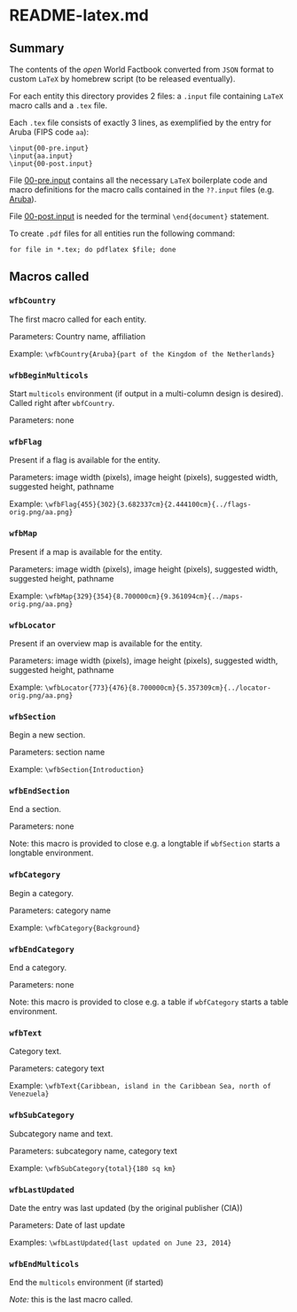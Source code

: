 
# README-latex.md


## Summary

The contents of the _open_ World Factbook converted from ``JSON`` format to custom
``LaTeX`` by homebrew script (to be released eventually). 

For each entity this directory provides 2 files: a ``.input`` file containing 
``LaTeX`` macro calls and a ``.tex`` file.

Each ``.tex`` file consists of exactly 3 lines, as exemplified by the entry for 
Aruba (FIPS code ``aa``):

    \input{00-pre.input}
    \input{aa.input}
    \input{00-post.input}

File [00-pre.input](geos.tex/00-pre.input) contains all the necessary ``LaTeX``
boilerplate code and macro definitions for the macro calls contained in
the ``??.input`` files (e.g. [Aruba](geos.tex/aa.input)).

File [00-post.input](geos.tex/00-post.input) is needed for 
the terminal ``\end{document}`` statement.

To create ``.pdf`` files for all entities run the following command:

    for file in *.tex; do pdflatex $file; done 


## Macros called

### ``wfbCountry``

The first macro called for each entity. 

Parameters: Country name, affiliation

Example: ``\wfbCountry{Aruba}{part of the Kingdom of the Netherlands}``


### ``wfbBeginMulticols``

Start ``multicols`` environment (if output in a multi-column design is desired). 
Called right after ``wbfCountry``.

Parameters: none


### ``wfbFlag``

Present if a flag is available for the entity.

Parameters: image width (pixels), image height (pixels),
suggested width, suggested height, pathname

Example: ``\wfbFlag{455}{302}{3.682337cm}{2.444100cm}{../flags-orig.png/aa.png}``


### ``wfbMap``

Present if a map is available for the entity.

Parameters: image width (pixels), image height (pixels),
suggested width, suggested height, pathname

Example: ``\wfbMap{329}{354}{8.700000cm}{9.361094cm}{../maps-orig.png/aa.png}``


### ``wfbLocator``

Present if an overview map is available for the entity.

Parameters: image width (pixels), image height (pixels),
suggested width, suggested height, pathname

Example: ``\wfbLocator{773}{476}{8.700000cm}{5.357309cm}{../locator-orig.png/aa.png}``


### ``wfbSection``

Begin a new section.

Parameters: section name

Example: ``\wfbSection{Introduction}``

    
### ``wfbEndSection``

End a section.

Parameters: none

Note: this macro is provided to close e.g. a longtable if ``wbfSection``
starts a longtable environment. 


### ``wfbCategory``

Begin a category.

Parameters: category name

Example: ``\wfbCategory{Background}``


### ``wfbEndCategory``

End a category.

Parameters: none

Note: this macro is provided to close e.g. a table if ``wbfCategory``
starts a table environment. 


### ``wfbText``

Category text.

Parameters: category text

Example: ``\wfbText{Caribbean, island in the Caribbean Sea, north of Venezuela}``


### ``wfbSubCategory``

Subcategory name and text.

Parameters: subcategory name, category text

Example: ``\wfbSubCategory{total}{180 sq km}``


### ``wfbLastUpdated``

Date the entry was last updated (by the original publisher (CIA))

Parameters: Date of last update

Examples: ``\wfbLastUpdated{last updated on June 23, 2014}``


### ``wfbEndMulticols``

End the ``multicols`` environment (if started)

*Note:* this is the last macro called.

